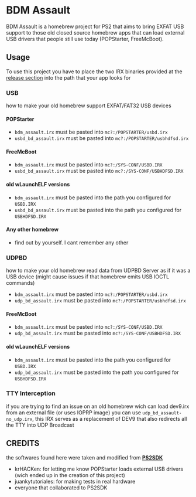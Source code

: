 # BDM Assault

BDM Assault is a homebrew project for PS2 that aims to bring EXFAT USB support to those old closed source homebrew apps that can load external USB drivers that people still use today (POPStarter, FreeMcBoot).

## Usage

To use this project you have to place the two IRX binaries provided at the [release section](https://github.com/israpps/BDMAssault/releases) into the path that your app looks for

### USB
how to make your old homebrew support EXFAT/FAT32 USB devices

#### POPStarter
- `bdm_assault.irx` must be pasted into `mc?:/POPSTARTER/usbd.irx`
- `usbd_bd_assault.irx` must be pasted into `mc?:/POPSTARTER/usbhdfsd.irx`

#### FreeMcBoot
- `bdm_assault.irx` must be pasted into `mc?:/SYS-CONF/USBD.IRX`
- `usbd_bd_assault.irx` must be pasted into `mc?:/SYS-CONF/USBHDFSD.IRX`

#### old wLaunchELF versions
- `bdm_assault.irx` must be pasted into the path you configured for `USBD.IRX`
- `usbd_bd_assault.irx` must be pasted into the path you configured for `USBHDFSD.IRX`

#### Any other homebrew
- find out by yourself. I cant remember any other

### UDPBD
how to make your old homebrew read data from UDPBD Server as if it was a USB device (might cause issues if that homebrew emits USB IOCTL commands)

- `bdm_assault.irx` must be pasted into `mc?:/POPSTARTER/usbd.irx`
- `udp_bd_assault.irx` must be pasted into `mc?:/POPSTARTER/usbhdfsd.irx`

#### FreeMcBoot
- `bdm_assault.irx` must be pasted into `mc?:/SYS-CONF/USBD.IRX`
- `udp_bd_assault.irx` must be pasted into `mc?:/SYS-CONF/USBHDFSD.IRX`

#### old wLaunchELF versions
- `bdm_assault.irx` must be pasted into the path you configured for `USBD.IRX`
- `udp_bd_assault.irx` must be pasted into the path you configured for `USBHDFSD.IRX`

### TTY Interception
if you are trying to find an issue on an old homebrew wich can load dev9.irx from an external file (or uses IOPRP image)
you can use `udp_bd_assault-no_udp.irx`, this IRX serves as a replacement of DEV9 that also redirects all the TTY into UDP Broadcast

## CREDITS

the softwares found here were taken and modified from [__PS2SDK__](https://github.com/ps2dev/ps2sdk)

- krHACKen: for letting me know POPStarter loads external USB drivers (wich ended up in the creation of this project)
- juankytutoriales: for making tests in real hardware
- everyone that collaborated to PS2SDK